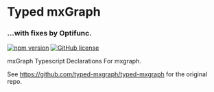 Typed mxGraph
===
### ...with fixes by Optifunc.

[![npm version](https://badge.fury.io/js/%40optifunc%2Ftyped-mxgraph.svg)](https://www.npmjs.com/package/@optifunc/typed-mxgraph)
[![GitHub license](https://img.shields.io/github/license/optifunc/typed-mxgraph)](https://github.com/optifunc/typed-mxgraph/blob/master/LICENSE)

mxGraph Typescript Declarations For mxgraph.

See https://github.com/typed-mxgraph/typed-mxgraph for the original repo.